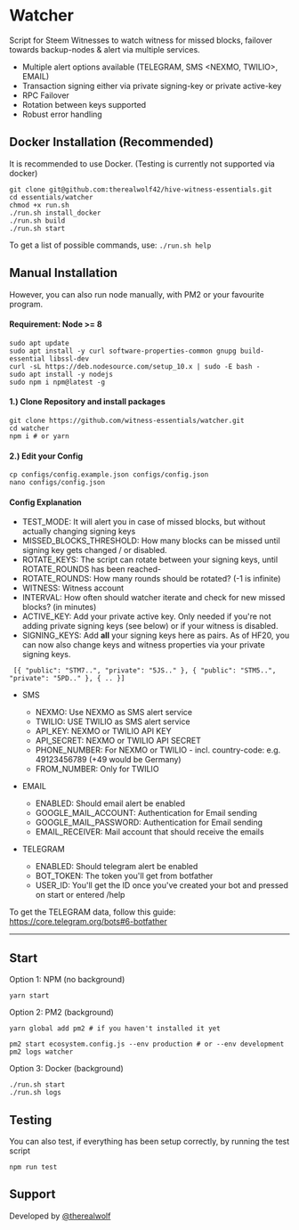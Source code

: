 # Watcher

Script for Steem Witnesses to watch witness for missed blocks, failover towards backup-nodes & alert via multiple services.

- Multiple alert options available (TELEGRAM, SMS <NEXMO, TWILIO>, EMAIL)
- Transaction signing either via private signing-key or private active-key
- RPC Failover
- Rotation between keys supported
- Robust error handling

## Docker Installation (Recommended)

It is recommended to use Docker. (Testing is currently not supported via docker)

```
git clone git@github.com:therealwolf42/hive-witness-essentials.git
cd essentials/watcher
chmod +x run.sh
./run.sh install_docker
./run.sh build
./run.sh start
```

To get a list of possible commands, use: `./run.sh help`

## Manual Installation

However, you can also run node manually, with PM2 or your favourite program.

#### Requirement: Node >= 8

```
sudo apt update
sudo apt install -y curl software-properties-common gnupg build-essential libssl-dev
curl -sL https://deb.nodesource.com/setup_10.x | sudo -E bash -
sudo apt install -y nodejs
sudo npm i npm@latest -g
```

#### 1.) Clone Repository and install packages

```
git clone https://github.com/witness-essentials/watcher.git
cd watcher
npm i # or yarn
```

#### 2.) Edit your Config

```
cp configs/config.example.json configs/config.json
nano configs/config.json
```

#### Config Explanation

- TEST_MODE: It will alert you in case of missed blocks, but without actually changing signing keys
- MISSED_BLOCKS_THRESHOLD: How many blocks can be missed until signing key gets changed / or disabled.
- ROTATE_KEYS: The script can rotate between your signing keys, until ROTATE_ROUNDS has been reached-
- ROTATE_ROUNDS: How many rounds should be rotated? (-1 is infinite)
- WITNESS: Witness account
- INTERVAL: How often should watcher iterate and check for new missed blocks? (in minutes)
- ACTIVE_KEY: Add your private active key. Only needed if you're not adding private signing keys (see below) or if your witness is disabled.
- SIGNING_KEYS: Add **all** your signing keys here as pairs. As of HF20, you can now also change keys and witness properties via your private signing keys.

```
 [{ "public": "STM7..", "private": "5JS.." }, { "public": "STM5..", "private": "5PD.." }, { .. }]
```

- SMS

  - NEXMO: Use NEXMO as SMS alert service
  - TWILIO: USE TWILIO as SMS alert service
  - API_KEY: NEXMO or TWILIO API KEY
  - API_SECRET: NEXMO or TWILIO API SECRET
  - PHONE_NUMBER: For NEXMO or TWILIO - incl. country-code: e.g. 49123456789 (+49 would be Germany)
  - FROM_NUMBER: Only for TWILIO

- EMAIL

  - ENABLED: Should email alert be enabled
  - GOOGLE_MAIL_ACCOUNT: Authentication for Email sending
  - GOOGLE_MAIL_PASSWORD: Authentication for Email sending
  - EMAIL_RECEIVER: Mail account that should receive the emails

- TELEGRAM
  - ENABLED: Should telegram alert be enabled
  - BOT_TOKEN: The token you'll get from botfather
  - USER_ID: You'll get the ID once you've created your bot and pressed on start or entered /help

To get the TELEGRAM data, follow this guide: https://core.telegram.org/bots#6-botfather

---

## Start

Option 1: NPM (no background)

```
yarn start
```

Option 2: PM2 (background)

```
yarn global add pm2 # if you haven't installed it yet

pm2 start ecosystem.config.js --env production # or --env development
pm2 logs watcher
```

Option 3: Docker (background)

```
./run.sh start
./run.sh logs
```

## Testing

You can also test, if everything has been setup correctly, by running the test script

```
npm run test
```

## Support

Developed by <a href="https://therealwolf.me">@therealwolf</a>
